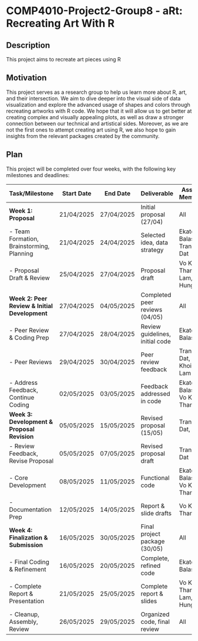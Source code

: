 # COMP4010-Project2-Group8 - aRt: Recreating Art With R

## Description
This project aims to recreate art pieces using R

## Motivation
This project serves as a research group to help us learn more about R, art, and their intersection. We aim to dive deeper into the visual side of data visualization and explore the advanced usage of shapes and colors through recreating artworks with R code. We hope that it will allow us to get better at creating complex and visually appealing plots, as well as draw a stronger connection between our technical and artistical sides. Moreover, as we are not the first ones to attempt creating art using R, we also hope to gain insights from the relevant packages created by the community.

## Plan

This project will be completed over four weeks, with the following key milestones and deadlines:

| Task/Milestone | Start Date | End Date | Deliverable | Assigned Member(s) |
|---|---|---|---|---|
| **Week 1: Proposal** | 21/04/2025 | 27/04/2025 | Initial proposal (27/04) | All |
| - Team Formation, Brainstorming, Planning | 21/04/2025 | 24/04/2025 | Selected idea, data strategy | Ekaterina Balashova, Tran Hung Dat |
| - Proposal Draft & Review | 25/04/2025 | 27/04/2025 | Proposal draft | Vo Khoi Thanh Lam, Tran Hung Dat |
| **Week 2: Peer Review & Initial Development** | 27/04/2025 | 04/05/2025 | Completed peer reviews (04/05) | All |
| - Peer Review & Coding Prep | 27/04/2025 | 28/04/2025 | Review guidelines, initial code | Ekaterina Balashova |
| - Peer Reviews | 29/04/2025 | 30/04/2025 | Peer review feedback | Tran Hung Dat, Vo Khoi Thanh Lam |
| - Address Feedback, Continue Coding | 02/05/2025 | 03/05/2025 | Feedback addressed in code | Ekaterina Balashova, Vo Khoi Thanh Lam |
| **Week 3: Development & Proposal Revision** | 05/05/2025 | 15/05/2025 | Revised proposal (15/05) | Tran Hung Dat, All |
| - Review Feedback, Revise Proposal | 05/05/2025 | 07/05/2025 | Revised proposal draft | Tran Hung Dat |
| - Core Development | 08/05/2025 | 11/05/2025 | Functional code | Ekaterina Balashova, Vo Khoi Thanh Lam |
| - Documentation Prep | 12/05/2025 | 14/05/2025 | Report & slide drafts | Vo Khoi Thanh Lam |
| **Week 4: Finalization & Submission** | 16/05/2025 | 30/05/2025 | Final project package (30/05) | All |
| - Final Coding & Refinement | 16/05/2025 | 20/05/2025 | Complete, refined code | Ekaterina Balashova |
| - Complete Report & Presentation | 21/05/2025 | 25/05/2025 | Complete report & slides | Vo Khoi Thanh Lam, Tran Hung Dat |
| - Cleanup, Assembly, Review | 26/05/2025 | 29/05/2025 | Organized code, final review | All |

